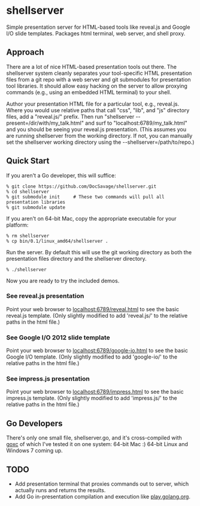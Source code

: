 shellserver
===========

Simple presentation server for HTML-based tools like reveal.js and Google I/O slide templates.  Packages html terminal, web server, and shell proxy.

## Approach

There are a lot of nice HTML-based presentation tools out there.  The shellserver system 
cleanly separates your tool-specific HTML presentation files from a git repo with 
a web server and git submodules for presentation tool libraries.  It should allow easy
hacking on the server to allow proxying commands (e.g., using an embedded HTML terminal)
to your shell.

Author your presentation HTML file for a particular tool, e.g., reveal.js.  Where you would
use relative paths that call "css", "lib", and "js" directory files, add a "reveal.js/" 
prefix.  Then run "shellserver --present=/dir/with/my_talk.html" and surf to
"localhost:6789/my_talk.html" and you should be seeing your reveal.js presentation.
(This assumes you are running shellserver from the working directory.  If not, you
can manually set the shellserver working directory using the --shellserver=/path/to/repo.)

## Quick Start

If you aren't a Go developer, this will suffice:

    % git clone https://github.com/DocSavage/shellserver.git
    % cd shellserver
    % git submodule init     # These two commands will pull all presentation libraries
    % git submodule update

If you aren't on 64-bit Mac, copy the appropriate executable for your platform:

    % rm shellserver
    % cp bin/0.1/linux_amd64/shellserver . 

Run the server.  By default this will use the git working directory as both the
presentation files directory and the shellserver directory.

    % ./shellserver

Now you are ready to try the included demos.

### See reveal.js presentation

Point your web browser to [localhost:6789/reveal.html](http://localhost:6789/reveal.html)
to see the basic reveal.js template.  (Only slightly modified to add 'reveal.js/' to
the relative paths in the html file.)

### See Google I/O 2012 slide template

Point your web browser to [localhost:6789/google-io.html](http://localhost:6789/google-io.html)
to see the basic Google I/O template.  (Only slightly modified to add 'google-io/' to
the relative paths in the html file.)

### See impress.js presentation

Point your web browser to [localhost:6789/impress.html](http://localhost:6789/impress.html)
to see the basic impress.js template.  (Only slightly modified to add 'impress.js/' to
the relative paths in the html file.)

## Go Developers

There's only one small file, shellserver.go, and it's cross-compiled with 
[goxc](http://www.laher.net.nz/goxc/) of which I've tested it on one system:
64-bit Mac :)  64-bit Linux and Windows 7 coming up.

## TODO

* Add presentation terminal that proxies commands out to server, which actually runs and
returns the results.
* Add Go in-presentation compilation and execution like [play.golang.org](http://play.golang.org).